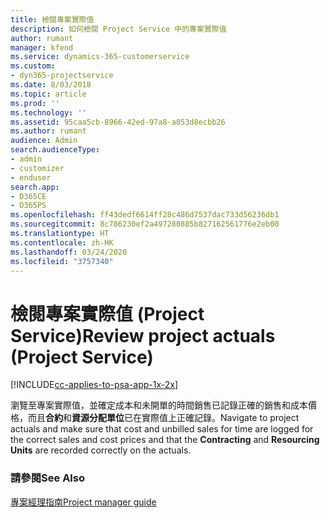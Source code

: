 ```yaml
---
title: 檢閱專案實際值
description: 如何檢閱 Project Service 中的專案實際值
author: rumant
manager: kfend
ms.service: dynamics-365-customerservice
ms.custom:
- dyn365-projectservice
ms.date: 8/03/2018
ms.topic: article
ms.prod: ''
ms.technology: ''
ms.assetid: 95caa5cb-8966-42ed-97a8-a053d8ecbb26
ms.author: rumant
audience: Admin
search.audienceType:
- admin
- customizer
- enduser
search.app:
- D365CE
- D365PS
ms.openlocfilehash: ff43dedf6614ff28c486d7537dac733d56236db1
ms.sourcegitcommit: 8c786230ef2a497280885b827162561776e2eb00
ms.translationtype: HT
ms.contentlocale: zh-HK
ms.lasthandoff: 03/24/2020
ms.locfileid: "3757340"
---
```

# <a name="review-project-actuals-project-service"></a><span data-ttu-id="21458-103">檢閱專案實際值 (Project Service)</span><span class="sxs-lookup"><span data-stu-id="21458-103">Review project actuals (Project Service)</span></span>

[!INCLUDE[cc-applies-to-psa-app-1x-2x](../includes/cc-applies-to-psa-app-1x-2x.md)]

<span data-ttu-id="21458-104">瀏覽至專案實際值，並確定成本和未開單的時間銷售已記錄正確的銷售和成本價格，而且**合約**和**資源分配單位**已在實際值上正確記錄。</span><span class="sxs-lookup"><span data-stu-id="21458-104">Navigate to project actuals and make sure that cost and unbilled sales for time are logged for the correct sales and cost prices and that the **Contracting** and **Resourcing Units** are recorded correctly on the actuals.</span></span>  
  
### <a name="see-also"></a><span data-ttu-id="21458-105">請參閱</span><span class="sxs-lookup"><span data-stu-id="21458-105">See Also</span></span>  
 [<span data-ttu-id="21458-106">專案經理指南</span><span class="sxs-lookup"><span data-stu-id="21458-106">Project manager guide</span></span>](../project-service/project-manager-guide.md)
